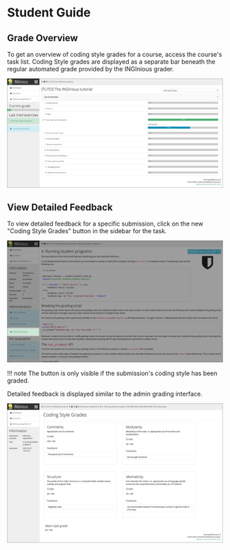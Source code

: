 # Student Guide

## Grade Overview

To get an overview of coding style grades for a course, access the course's task list. Coding Style grades are displayed as a separate bar beneath the regular automated grade provided by the INGInious grader.

![Task list showing grades](../img/student-guide/01_tasklist.png)

## View Detailed Feedback

To view detailed feedback for a specific submission, click on the new "Coding Style Grades" button in the sidebar for the task.

![Coding Style Grades task menu button](../img/student-guide/02_newbutton.png)

!!! note
    The button is only visible if the submission's coding style has been graded.

Detailed feedback is displayed similar to the admin grading interface.

![Task list showing grades](../img/student-guide/03_submission.png)

